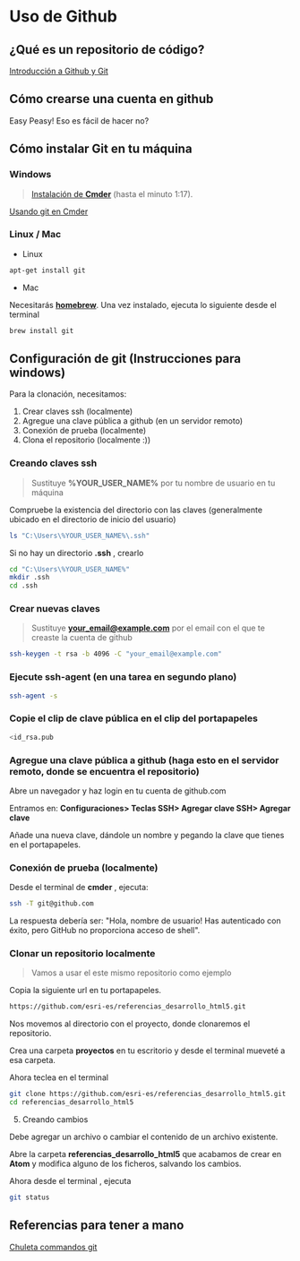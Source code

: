 # Uso de Github

## ¿Qué es un repositorio de código?

[Introducción a Github y Git](https://www.youtube.com/watch?v=FyfwLX4HAxM)

## Cómo crearse una cuenta en github

Easy Peasy! Eso es fácil de hacer no?

## Cómo instalar Git en tu máquina

### Windows

> [Instalación de **Cmder**](c%C3%B3mo-instalar-git-en-tu-m%C3%A1quina) (hasta el minuto 1:17).

[Usando git en Cmder](https://youtu.be/BFhQfTPEDHw?t=1m18s)

### Linux / Mac

* Linux
```bash
apt-get install git
```

* Mac

Necesitarás [**homebrew**](https://brew.sh/index_es.html). Una vez instalado, ejecuta lo siguiente desde el terminal

```bash
brew install git
```

## Configuración de git (Instrucciones para windows)



Para la clonación, necesitamos:

1. Crear claves ssh (localmente)
2. Agregue una clave pública a github (en un servidor remoto)
3. Conexión de prueba (localmente)
4. Clona el repositorio (localmente :))

### Creando claves ssh

> Sustituye **%YOUR_USER_NAME%** por tu nombre de usuario en tu máquina

Compruebe la existencia del directorio con las claves (generalmente ubicado en el directorio de inicio del usuario)
```bash
ls "C:\Users\%YOUR_USER_NAME%\.ssh"
```
Si no hay un directorio **.ssh** , crearlo

```bash
cd "C:\Users\%YOUR_USER_NAME%"
mkdir .ssh
cd .ssh
```

### Crear nuevas claves

> Sustituye **your_email@example.com** por el email con el que te creaste la cuenta de github

```bash
ssh-keygen -t rsa -b 4096 -C "your_email@example.com"
```

### Ejecute ssh-agent (en una tarea en segundo plano)

```bash
ssh-agent -s
```

### Copie el clip de clave pública en el clip del portapapeles

```bash
<id_rsa.pub
```


### Agregue una clave pública a github (haga esto en el servidor remoto, donde se encuentra el repositorio)

Abre un navegador y haz login en tu cuenta de github.com

Entramos en: **Configuraciones> Teclas SSH> Agregar clave SSH> Agregar clave**

Añade una nueva clave, dándole un nombre y pegando la clave que tienes en el portapapeles.

### Conexión de prueba (localmente)

Desde el terminal de **cmder** , ejecuta:

```bash
ssh -T git@github.com
```

La respuesta debería ser: "Hola, nombre de usuario! Has autenticado con éxito, pero GitHub no proporciona acceso de shell".

### Clonar un repositorio localmente

>Vamos a usar el este mismo repositorio como ejemplo

Copia la siguiente url en tu portapapeles.

```bash
https://github.com/esri-es/referencias_desarrollo_html5.git
```

Nos movemos al directorio con el proyecto, donde clonaremos el repositorio.

Crea una carpeta **proyectos** en tu escritorio y desde el terminal mueveté a esa carpeta.

Ahora teclea en el terminal

```bash
git clone https://github.com/esri-es/referencias_desarrollo_html5.git
cd referencias_desarrollo_html5
```


5. Creando cambios

Debe agregar un archivo o cambiar el contenido de un archivo existente.

Abre la carpeta **referencias_desarrollo_html5** que acabamos de crear en **Atom** y modifica alguno de los ficheros, salvando los cambios.

Ahora desde el terminal , ejecuta

```bash
git status
```




## Referencias para tener a mano

[Chuleta commandos git](https://www.git-tower.com/blog/git-cheat-sheet/)

